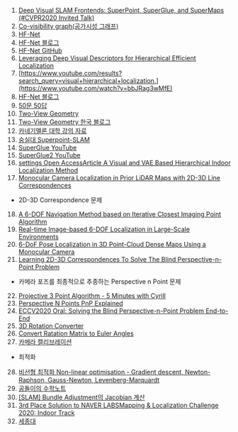 1. [Deep Visual SLAM Frontends: SuperPoint, SuperGlue, and SuperMaps (#CVPR2020 Invited Talk)](https://www.youtube.com/watch?v=u7Yo5EtOATQ)
2. [Co-visibility graph(공가시성 그래프)](https://elecs.tistory.com/310)
3. [HF-Net](https://arxiv.org/pdf/1812.03506.pdf)
4. [HF-Net 블로그](https://hello-stella.tistory.com/66)
5. [HF-Net GitHub](https://github.com/ethz-asl/hfnet)
6. [Leveraging Deep Visual Descriptors for Hierarchical Efficient Localization](https://www.youtube.com/results?search_query=visual+hierarchical+localization.)
7. [https://www.youtube.com/results?search_query=visual+hierarchical+localization.](https://www.youtube.com/watch?v=bbJRag3wMfE)
8. [HF-Net 블로그](https://hello-stella.tistory.com/66)
9. [50문 50답](https://dxsxgxnxxr.gitbook.io/2-1/dd/50-50)
10. [Two-View Geometry](https://www.3dflow.net/elementsCV/S4.xhtml)
11. [Two-View Geometry 한국 블로그](https://seo10000.tistory.com/94)
12. [카네기멜론 대학 강의 자료](http://www.cs.cmu.edu/~16385/)
13. [숭실대 Superpoint-SLAM](https://www.youtube.com/watch?v=CabpDI5RWo8)
14. [SuperGlue YouTube](https://www.youtube.com/watch?v=zyBsVxTVdiY&list=WL&index=1)
15. [SuperGlue2 YouTube](https://www.youtube.com/watch?v=95Eysm0IeB0)
16. [settings Open AccessArticle A Visual and VAE Based Hierarchical Indoor Localization Method](https://www.mdpi.com/1424-8220/21/10/3406/htm)
17. [Monocular Camera Localization in Prior LiDAR Maps with 2D-3D Line Correspondences](https://deepai.org/publication/monocular-camera-localization-in-prior-lidar-maps-with-2d-3d-line-correspondences)
* 2D-3D Correspondence 문제
18. [A 6-DOF Navigation Method based on Iterative Closest Imaging Point Algorithm](https://www.nature.com/articles/s41598-017-17768-2.pdf?proof=t)
19. [Real-time Image-based 6-DOF Localization in Large-Scale Environments](https://snsinha.github.io/pdfs/LimCVPR2012.pdf)
20. [6-DoF Pose Localization in 3D Point-Cloud Dense Maps Using a Monocular Camera](https://ieeexplore.ieee.org/stamp/stamp.jsp?tp=&arnumber=6739720)
21. [Learning 2D-3D Correspondences To Solve The Blind Perspective-n-Point Problem](https://arxiv.org/pdf/2003.06752.pdf)
* 카메라 포즈를 최종적으로 추종하는 Perspective n Point 문제
22. [Projective 3 Point Algorithm - 5 Minutes with Cyrill](https://www.youtube.com/watch?v=xdlLXEyCoJY)
23. [Perspective N Points PnP Explained](https://www.youtube.com/watch?v=RR8WXL-kMzA)
24. [ECCV2020 Oral: Solving the Blind Perspective-n-Point Problem End-to-End](https://www.youtube.com/watch?v=hkUw6tu9Rzc)
25. [3D Rotation Converter](https://www.andre-gaschler.com/rotationconverter/)
26. [Convert Ratation Matrix to Euler Angles](https://danceswithcode.net/engineeringnotes/rotations_in_3d/rotations_in_3d_part1.html)
27. [카메라 캘리브레이션](https://www.youtube.com/watch?v=XRmdUfkIu08)
* 최적화
28. [비선형 최적화 Non-linear optimisation - Gradient descent, Newton-Raphson, Gauss-Newton, Levenberg-Marquardt](http://www.cv-learn.com/20210314-nonlinear-optimisation/)
29. [공돌이의 수학노트](https://angeloyeo.github.io/2020/08/16/gradient_descent.html)
30. [[SLAM] Bundle Adjustment의 Jacobian 계산](http://jinyongjeong.github.io/2020/03/01/Jacobian_of_BA/)
31. [3rd Place Solution to NAVER LABSMapping & Localization Challenge 2020: Indoor Track](https://www.youtube.com/watch?v=J5143Ct6Tdo)
32. [세종대](https://github.com/sejong-rcv/SejongRCV-Indoor)
